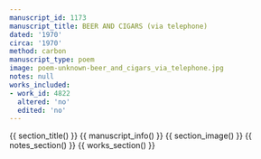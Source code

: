 ```yaml
---
manuscript_id: 1173
manuscript_title: BEER AND CIGARS (via telephone)
dated: '1970'
circa: '1970'
method: carbon
manuscript_type: poem
image: poem-unknown-beer_and_cigars_via_telephone.jpg
notes: null
works_included:
- work_id: 4822
  altered: 'no'
  edited: 'no'
---
```


{{ section_title() }}
{{ manuscript_info() }}
{{ section_image() }}
{{ notes_section() }}
{{ works_section() }}
